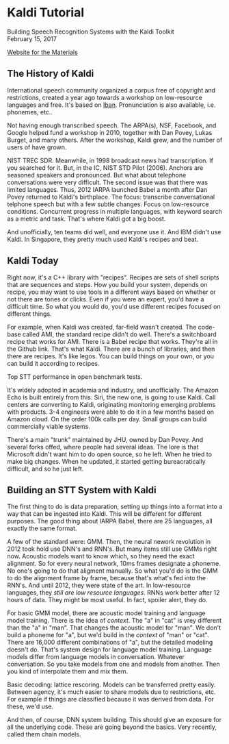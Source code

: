 # Kaldi Tutorial
Building Speech Recognition Systems with the Kaldi Toolkit  
February 15, 2017  

[Website for the Materials](http://kaldi-asr.org/ibt.html)

## The History of Kaldi

International speech community organized a corpus free of copyright and restrictions, created a year ago towards a workshop on low-resource languages and free. It's based on [Iban](https://en.wikipedia.org/wiki/Iban_language). Pronunciation is also available, i.e. phonemes, etc..

Not having enough transcribed speech. The ARPA(s), NSF, Facebook, and Google helped fund a workshop in 2010, together with Dan Povey, Lukas Burget, and many others. After the workshop, Kaldi grew, and the number of users of have grown.


NIST TREC SDR. Meanwhile, in 1998 broadcast news had transcription. If you searched for it. But, in the IC, NIST STD Pilot (2006). Anchors are seasoned speakers and pronounced. But what about telephone conversations were very difficult. The second issue was that there was limited languages. Thus, 2012 IARPA launched Babel a month after Dan Povey returned to Kaldi's birthplace. The focus: transcribe conversational telphone speech but with a few subtle changes. Focus on low-resource conditions. Concurrent progress in multiple languages, with keyword search as a metric and task. That's where Kaldi got a big boost.

And unofficially, ten teams did well, and everyone use it. And IBM didn't use Kaldi. In Singapore, they pretty much used Kaldi's recipes and beat.


## Kaldi Today

Right now, it's a C++ library with "recipes". Recipes are sets of shell scripts that are sequences and steps. How you build your system, depends on recipe, you may want to use tools in a different ways based on whether or not there are tones or clicks. Even if you were an expert, you'd have a difficult time. So what you would do, you'd use different recipes focused on different things.

For example, when Kaldi was created, far-field wasn't created. The code-base called AMI, the standard recipe didn't do well. There's a switchboard recipe that works for AMI. There is a Babel recipe that works. They're all in the Github link. That's what Kaldi. There are a bunch of libraries, and then there are recipes. It's like legos. You can build things on your own, or you can build it according to recipes.

Top STT performance in open benchmark tests.

It's widely adopted in academia and industry, and unofficially. The Amazon Echo is built entirely from this. Siri, the new one, is going to use Kaldi. Call centers are converting to Kaldi, originating monitoring emerging problems with products. 3-4 engineers were able to do it in a few months based on Amazon cloud. On the order 100k calls per day. Small groups can build commercially viable systems.

There's a main "trunk" maintained by JHU, owned by Dan Povey. And several forks offed, where people had several ideas. The lore is that Microsoft didn't want him to do open source, so he left. When he tried to make big changes. When he updated, it started getting bureacratically difficult, and so he just left.

## Building an STT System with Kaldi

The first thing to do is data preparation, setting up things into a format into a way that can be ingested into Kaldi. This will be different for different purposes. The good thing about IARPA Babel, there are 25 languages, all exactly the same format.

A few of the standard were: GMM. Then, the neural nework revolution in 2012 took hold use DNN's and RNN's. But many items still use GMMs right now. Acoustic models want to know which, so they need the exact alignment. So for every neural network, 10ms frames designate a phoneme. No one's going to do that aligment manually. So what you'd do is the GMM to do the alignment frame by frame, because that's what's fed into the RNN's. And until 2012, they were state of the art. In low-resource languages, they *still are low resource languages*. RNNs work better after 12 hours of data. They might be most useful. In fact, spoiler alert, they do.

For basic GMM model, there are acoustic model training and language model training. There is the idea of *context*. The "a" in "cat" is vrey different than the "a" in "man". That changes the acoustic model for "man". We don't build a phoneme for "a", but we'd build in the *context* of "man" or "cat". There are 16,000 different combinations of "a", but the detailed modeling doesn't do. That's system design for language model training. Language models differ from language models in conversation. Whatever conversation. So you take models from one and models from another. Then you kind of interpolate them and mix them.

Basic decoding: lattice rescoring. Models can be transferred pretty easily. Between agency, it's much easier to share models due to restrictions, etc. For example if things are classified because it was derived from data. For these, we'd use.

And then, of course, DNN system building. This should give an exposure for all the underlying code. These are going beyond the basics. Very recently, called them chain models. 




